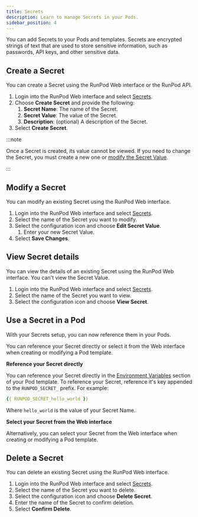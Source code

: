 ```yaml
---
title: Secrets
description: Learn to manage Secrets in your Pods.
sidebar_position: 4
---
```


You can add Secrets to your Pods and templates.
Secrets are encrypted strings of text that are used to store sensitive information, such as passwords, API keys, and other sensitive data.

## Create a Secret

You can create a Secret using the RunPod Web interface or the RunPod API.

1. Login into the RunPod Web interface and select [Secrets](https://www.runpod.io/console/user/secrets).
2. Choose **Create Secret** and provide the following:
   1. **Secret Name**: The name of the Secret.
   2. **Secret Value**: The value of the Secret.
   3. **Description**: (optional) A description of the Secret.
3. Select **Create Secret**.

:::note

Once a Secret is created, its value cannot be viewed.
If you need to change the Secret, you must create a new one or [modify the Secret Value](#modify-a-secret).

:::

## Modify a Secret

You can modify an existing Secret using the RunPod Web interface.

1. Login into the RunPod Web interface and select [Secrets](https://www.runpod.io/console/user/secrets).
2. Select the name of the Secret you want to modify.
3. Select the configuration icon and choose **Edit Secret Value**.
   1. Enter your new Secret Value.
4. Select **Save Changes**.

## View Secret details

You can view the details of an existing Secret using the RunPod Web interface.
You can't view the Secret Value.

1. Login into the RunPod Web interface and select [Secrets](https://www.runpod.io/console/user/secrets).
2. Select the name of the Secret you want to view.
3. Select the configuration icon and choose **View Secret**.

## Use a Secret in a Pod

With your Secrets setup, you can now reference them in your Pods.

You can reference your Secret directly or select it from the Web interface when creating or modifying a Pod template.

**Reference your Secret directly**

You can reference your Secret directly in the [Environment Variables](/pods/references/environment-variables) section of your Pod template.
To reference your Secret, reference it's key appended to the `RUNPOD_SECRET_` prefix.
For example:

```yml
{{ RUNPOD_SECRET_hello_world }}
```

Where `hello_world` is the value of your Secret Name.

**Select your Secret from the Web interface**

Alternatively, you can select your Secret from the Web interface when creating or modifying a Pod template.

## Delete a Secret

You can delete an existing Secret using the RunPod Web interface.

1. Login into the RunPod Web interface and select [Secrets](https://www.runpod.io/console/user/secrets).
2. Select the name of the Secret you want to delete.
3. Select the configuration icon and choose **Delete Secret**.
4. Enter the name of the Secret to confirm deletion.
5. Select **Confirm Delete**.
